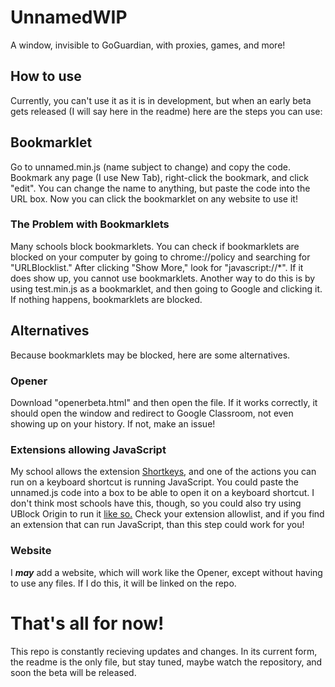 # UnnamedWIP
A window, invisible to GoGuardian, with proxies, games, and more!

## How to use
Currently, you can't use it as it is in development, but when an early beta gets released (I will say here in the readme) here are the steps you can use:

## Bookmarklet
Go to unnamed.min.js (name subject to change) and copy the code. Bookmark any page (I use New Tab), right-click the bookmark, and click "edit". You can change the name to anything, but paste the code into the URL box. Now you can click the bookmarklet on any website to use it!

### The Problem with Bookmarklets
Many schools block bookmarklets. You can check if bookmarklets are blocked on your computer by going to chrome://policy and searching for "URLBlocklist." After clicking "Show More," look for "javascript://*". If it does show up, you cannot use bookmarklets.
Another way to do this is by using test.min.js as a bookmarklet, and then going to Google and clicking it. If nothing happens, bookmarklets are blocked.

## Alternatives
Because bookmarklets may be blocked, here are some alternatives.

### Opener
Download "openerbeta.html" and then open the file. If it works correctly, it should open the window and redirect to Google Classroom, not even showing up on your history. If not, make an issue!

### Extensions allowing JavaScript
My school allows the extension [Shortkeys](https://shortkeys.app), and one of the actions you can run on a keyboard shortcut is running JavaScript. You could paste the unnamed.js code into a box to be able to open it on a keyboard shortcut. I don't think most schools have this, though, so you could also try  using UBlock Origin to run it [like so.](https://github.com/3kh0/ext-remover?tab=readme-ov-file#ublock-run-run-code-on-pages) Check your extension allowlist, and if you find an extension that can run JavaScript, than this step could work for you!

### Website
I <b>*may*</b> add a website, which will work like the Opener, except without having to use any files. If I do this, it will be linked on the repo.

# That's all for now!
This repo is constantly recieving updates and changes. In its current form, the readme is the only file, but stay tuned, maybe watch the repository, and soon the beta will be released.
